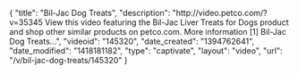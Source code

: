 {
    "title": "Bil-Jac Dog Treats",
    "description": "http:\/\/video.petco.com\/?v=35345 View this video featuring the Bil-Jac Liver Treats for Dogs product and shop other similar products on petco.com. More information [1] Bil-Jac Dog Treats...",
    "videoid": "145320",
    "date_created": "1394762641",
    "date_modified": "1418181182",
    "type": "captivate",
    "layout": "video",
    "url": "\/v\/bil-jac-dog-treats\/145320"
}